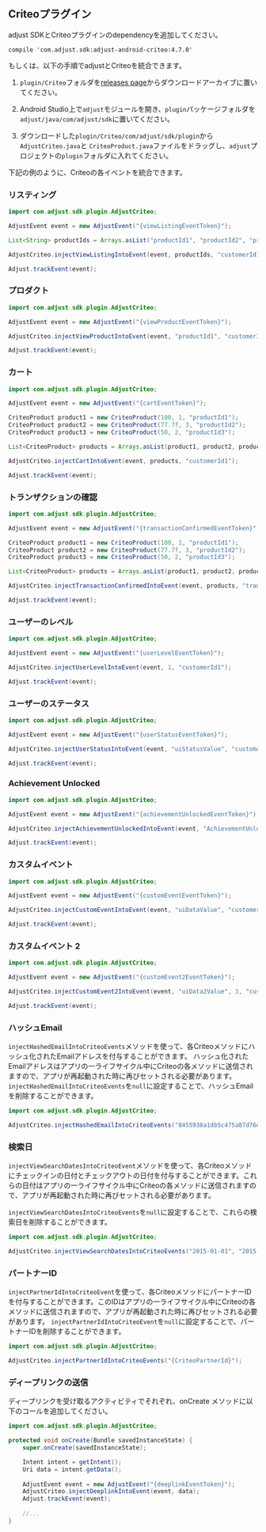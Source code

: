 ## Criteoプラグイン

adjust SDKとCriteoプラグインのdependencyを追加してください。

```
compile 'com.adjust.sdk:adjust-android-criteo:4.7.0'
```

もしくは、以下の手順でadjustとCriteoを統合できます。

1. `plugin/Criteo`フォルダを[releases page](https://github.com/adjust/android_sdk/releases)からダウンロードアーカイブに置いてください。

2. Android Studio上で`adjust`モジュールを開き、`plugin`パッケージフォルダを
   `adjust/java/com/adjust/sdk`に置いてください。

3. ダウンロードした`plugin/Criteo/com/adjust/sdk/plugin`から`AdjustCriteo.java`と
   `CriteoProduct.java`ファイルをドラッグし、`adjust`プロジェクトの`plugin`フォルダに入れてください。

下記の例のように、Criteoの各イベントを統合できます。

### リスティング

```java
import com.adjust.sdk.plugin.AdjustCriteo;

AdjustEvent event = new AdjustEvent("{viewListingEventToken}");

List<String> productIds = Arrays.asList("productId1", "productId2", "productId3");

AdjustCriteo.injectViewListingIntoEvent(event, productIds, "customerId1");

Adjust.trackEvent(event);
```

### プロダクト

```java
import com.adjust.sdk.plugin.AdjustCriteo;

AdjustEvent event = new AdjustEvent("{viewProductEventToken}");

AdjustCriteo.injectViewProductIntoEvent(event, "productId1", "customerId1");

Adjust.trackEvent(event);
```

### カート

```java
import com.adjust.sdk.plugin.AdjustCriteo;

AdjustEvent event = new AdjustEvent("{cartEventToken}");

CriteoProduct product1 = new CriteoProduct(100, 1, "productId1");
CriteoProduct product2 = new CriteoProduct(77.7f, 3, "productId2");
CriteoProduct product3 = new CriteoProduct(50, 2, "productId3");

List<CriteoProduct> products = Arrays.asList(product1, product2, product3);

AdjustCriteo.injectCartIntoEvent(event, products, "customerId1");

Adjust.trackEvent(event);
```

### トランザクションの確認

```java
import com.adjust.sdk.plugin.AdjustCriteo;

AdjustEvent event = new AdjustEvent("{transactionConfirmedEventToken}");

CriteoProduct product1 = new CriteoProduct(100, 1, "productId1");
CriteoProduct product2 = new CriteoProduct(77.7f, 3, "productId2");
CriteoProduct product3 = new CriteoProduct(50, 2, "productId3");

List<CriteoProduct> products = Arrays.asList(product1, product2, product3);

AdjustCriteo.injectTransactionConfirmedIntoEvent(event, products, "transactionId", "customerId1");

Adjust.trackEvent(event);
```

### ユーザーのレベル

```java
import com.adjust.sdk.plugin.AdjustCriteo;

AdjustEvent event = new AdjustEvent("{userLevelEventToken}");

AdjustCriteo.injectUserLevelIntoEvent(event, 1, "customerId1");

Adjust.trackEvent(event);
```

### ユーザーのステータス

```java
import com.adjust.sdk.plugin.AdjustCriteo;

AdjustEvent event = new AdjustEvent("{userStatusEventToken}");

AdjustCriteo.injectUserStatusIntoEvent(event, "uiStatusValue", "customerId1");

Adjust.trackEvent(event);
```

### Achievement Unlocked

```java
import com.adjust.sdk.plugin.AdjustCriteo;

AdjustEvent event = new AdjustEvent("{achievementUnlockedEventToken}");

AdjustCriteo.injectAchievementUnlockedIntoEvent(event, "AchievementUnlocked", "customerId1");

Adjust.trackEvent(event);
```

### カスタムイベント

```java
import com.adjust.sdk.plugin.AdjustCriteo;

AdjustEvent event = new AdjustEvent("{customEventEventToken}");

AdjustCriteo.injectCustomEventIntoEvent(event, "uiDataValue", "customerId1");

Adjust.trackEvent(event);
```

### カスタムイベント 2

```java
import com.adjust.sdk.plugin.AdjustCriteo;

AdjustEvent event = new AdjustEvent("{customEvent2EventToken}");

AdjustCriteo.injectCustomEvent2IntoEvent(event, "uiData2Value", 3, "customerId1");

Adjust.trackEvent(event);
```

### ハッシュEmail

`injectHashedEmailIntoCriteoEvents`メソッドを使って、各Criteoメソッドにハッシュ化されたEmailアドレスを付与することができます。
ハッシュ化されたEmailアドレスはアプリの一ライフサイクル中にCriteoの各メソッドに送信されますので、アプリが再起動された時に再びセットされる必要があります。
`injectHashedEmailIntoCriteoEvents`を`null`に設定することで、ハッシュEmailを削除することができます。

```java
import com.adjust.sdk.plugin.AdjustCriteo;

AdjustCriteo.injectHashedEmailIntoCriteoEvents("8455938a1db5c475a87d76edacb6284e");
```

### 検索日

`injectViewSearchDatesIntoCriteoEvent`メソッドを使って、各Criteoメソッドにチェックインの日付とチェックアウトの日付を付与することができます。これらの日付はアプリの一ライフサイクル中にCriteoの各メソッドに送信されますので、アプリが再起動された時に再びセットされる必要があります。

`injectViewSearchDatesIntoCriteoEvents`を`null`に設定することで、これらの検索日を削除することができます。

```java
import com.adjust.sdk.plugin.AdjustCriteo;

AdjustCriteo.injectViewSearchDatesIntoCriteoEvents("2015-01-01", "2015-01-07");
```

### パートナーID

`injectPartnerIdIntoCriteoEvent`を使って、各CriteoメソッドにパートナーIDを付与することができます。このIDはアプリの一ライフサイクル中にCriteoの各メソッドに送信されますので、アプリが再起動された時に再びセットされる必要があります。
`injectPartnerIdIntoCriteoEvent`を`null`に設定することで、パートナーIDを削除することができます。

```java
import com.adjust.sdk.plugin.AdjustCriteo;

AdjustCriteo.injectPartnerIdIntoCriteoEvents("{CriteoPartnerId}");
```

### ディープリンクの送信

ディープリンクを受け取るアクティビティでそれぞれ、onCreate メソッドに以下のコールを追加してください。

```java
import com.adjust.sdk.plugin.AdjustCriteo;

protected void onCreate(Bundle savedInstanceState) {
    super.onCreate(savedInstanceState);

    Intent intent = getIntent();
    Uri data = intent.getData();
    
    AdjustEvent event = new AdjustEvent("{deeplinkEventToken}");
    AdjustCriteo.injectDeeplinkIntoEvent(event, data);
    Adjust.trackEvent(event);
    
    //...
}
```
